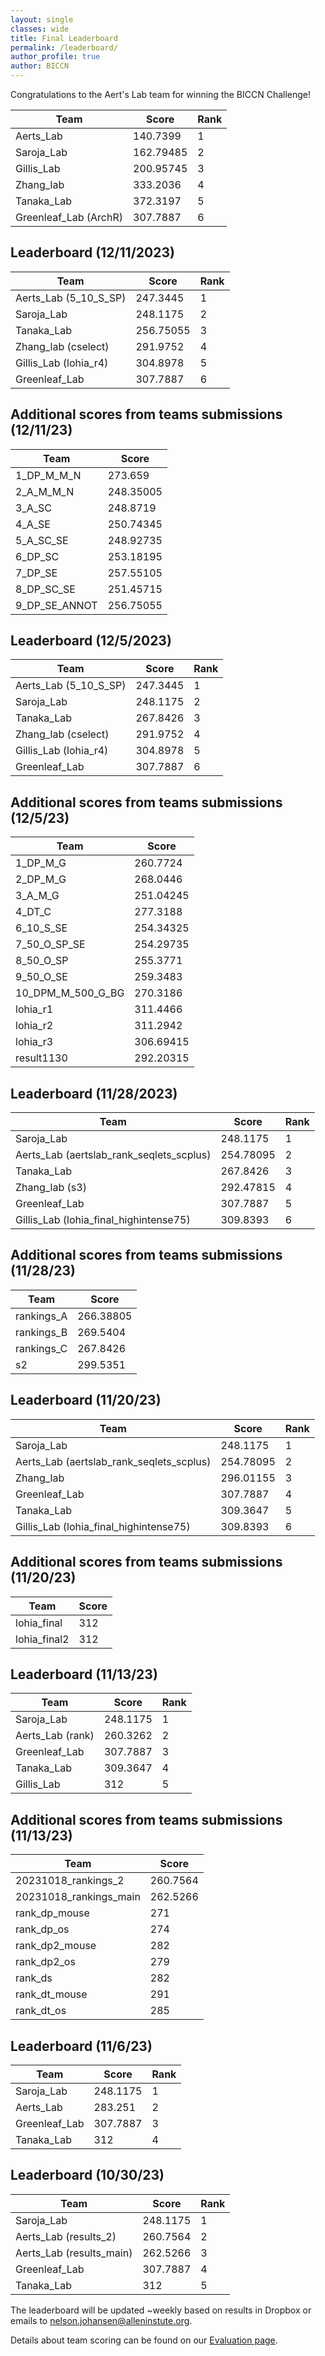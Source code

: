 ```yaml
---
layout: single
classes: wide
title: Final Leaderboard
permalink: /leaderboard/
author_profile: true
author: BICCN
---
```


Congratulations to the Aert's Lab team for winning the BICCN Challenge! 

Team | Score | Rank
--- | --- | --- 
Aerts_Lab | 140.7399 | 1
Saroja_Lab | 162.79485 | 2
Gillis_Lab | 200.95745 | 3
Zhang_lab | 333.2036 | 4
Tanaka_Lab | 372.3197 | 5
Greenleaf_Lab (ArchR) | 307.7887 | 6

## Leaderboard (12/11/2023)

Team | Score | Rank
--- | --- | --- 
Aerts_Lab (5_10_S_SP) | 247.3445 | 1
Saroja_Lab | 248.1175 | 2
Tanaka_Lab | 256.75055 | 3
Zhang_lab (cselect) | 291.9752 | 4
Gillis_Lab (lohia_r4) | 304.8978 | 5
Greenleaf_Lab | 307.7887 | 6

## Additional scores from teams submissions (12/11/23)

Team | Score 
--- | --- 
1_DP_M_M_N | 273.659
2_A_M_M_N | 248.35005
3_A_SC | 248.8719
4_A_SE | 250.74345
5_A_SC_SE | 248.92735
6_DP_SC | 253.18195
7_DP_SE | 257.55105
8_DP_SC_SE | 251.45715
9_DP_SE_ANNOT | 256.75055

## Leaderboard (12/5/2023)

Team | Score | Rank
--- | --- | --- 
Aerts_Lab (5_10_S_SP) | 247.3445 | 1
Saroja_Lab | 248.1175 | 2
Tanaka_Lab | 267.8426 | 3
Zhang_lab (cselect) | 291.9752 | 4
Gillis_Lab (lohia_r4) | 304.8978 | 5
Greenleaf_Lab | 307.7887 | 6

## Additional scores from teams submissions (12/5/23)

Team | Score 
--- | --- 
1_DP_M_G | 260.7724
2_DP_M_G | 268.0446
3_A_M_G | 251.04245
4_DT_C | 277.3188
6_10_S_SE | 254.34325
7_50_O_SP_SE | 254.29735
8_50_O_SP | 255.3771
9_50_O_SE | 259.3483
10_DPM_M_500_G_BG | 270.3186
lohia_r1 | 311.4466
lohia_r2 | 311.2942
lohia_r3 | 306.69415
result1130 | 292.20315

## Leaderboard (11/28/2023)

Team | Score | Rank
--- | --- | --- 
Saroja_Lab | 248.1175 | 1
Aerts_Lab (aertslab_rank_seqlets_scplus) | 254.78095 | 2
Tanaka_Lab | 267.8426 | 3
Zhang_lab (s3) | 292.47815 | 4
Greenleaf_Lab | 307.7887 | 5
Gillis_Lab (lohia_final_highintense75) | 309.8393 | 6

## Additional scores from teams submissions (11/28/23)

Team | Score 
--- | --- 
rankings_A | 266.38805
rankings_B | 269.5404
rankings_C | 267.8426
s2 | 299.5351

## Leaderboard (11/20/23)

Team | Score | Rank
--- | --- | --- 
Saroja_Lab | 248.1175 | 1
Aerts_Lab (aertslab_rank_seqlets_scplus) | 254.78095 | 2
Zhang_lab | 296.01155 | 3
Greenleaf_Lab | 307.7887 | 4
Tanaka_Lab | 309.3647 | 5
Gillis_Lab (lohia_final_highintense75) | 309.8393 | 6

## Additional scores from teams submissions (11/20/23)

Team | Score 
--- | --- 
lohia_final | 312
lohia_final2 | 312

## Leaderboard (11/13/23)

Team | Score | Rank
--- | --- | --- 
Saroja_Lab | 248.1175 | 1
Aerts_Lab (rank) | 260.3262 | 2
Greenleaf_Lab | 307.7887 | 3
Tanaka_Lab | 309.3647 | 4
Gillis_Lab | 312 | 5

## Additional scores from teams submissions (11/13/23)

Team | Score 
--- | --- 
20231018_rankings_2 | 260.7564
20231018_rankings_main | 262.5266
rank_dp_mouse | 271
rank_dp_os | 274
rank_dp2_mouse | 282
rank_dp2_os | 279
rank_ds | 282
rank_dt_mouse | 291
rank_dt_os | 285

## Leaderboard (11/6/23)

Team | Score | Rank
--- | --- | --- 
Saroja_Lab | 248.1175 | 1
Aerts_Lab | 283.251 | 2
Greenleaf_Lab | 307.7887 | 3
Tanaka_Lab | 312 | 4

## Leaderboard (10/30/23)

Team | Score | Rank
--- | --- | --- 
Saroja_Lab | 248.1175 | 1
Aerts_Lab (results_2) | 260.7564 | 2
Aerts_Lab (results_main) | 262.5266 | 3
Greenleaf_Lab | 307.7887 | 4
Tanaka_Lab | 312 | 5

The leaderboard will be updated ~weekly based on results in Dropbox or emails to nelson.johansen@alleninstute.org.

Details about team scoring can be found on our [Evaluation page](https//biccnchallenge.org/evaluation/#evaluation-metrics).

